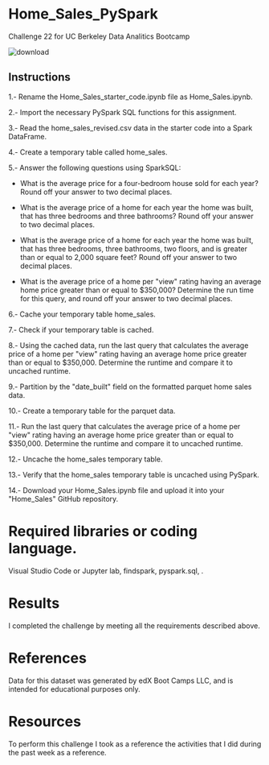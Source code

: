 # Home_Sales_PySpark

Challenge 22 for UC Berkeley Data Analitics Bootcamp


 ![download](https://github.com/Ever30/Home_Sales_PySpark/assets/149534473/6789b9f5-109c-4e41-a270-93e86efefaf3)



## Instructions

1.- Rename the Home_Sales_starter_code.ipynb file as Home_Sales.ipynb.

2.- Import the necessary PySpark SQL functions for this assignment.

3.- Read the home_sales_revised.csv data in the starter code into a Spark DataFrame.

4.- Create a temporary table called home_sales.

5.- Answer the following questions using SparkSQL:

  - What is the average price for a four-bedroom house sold for each year? Round off your answer to two decimal places.

  - What is the average price of a home for each year the home was built, that has three bedrooms and three bathrooms? Round off your answer to two decimal places.

  - What is the average price of a home for each year the home was built, that has three bedrooms, three bathrooms, two floors, and is greater than or equal to 2,000 square feet? Round off your answer to two decimal places.

  - What is the average price of a home per "view" rating having an average home price greater than or equal to $350,000? Determine the run time for this query, and round off your answer to two decimal places.

6.- Cache your temporary table home_sales.

7.- Check if your temporary table is cached.

8.- Using the cached data, run the last query that calculates the average price of a home per "view" rating having an average home price greater than or equal to $350,000. Determine the runtime and compare it to uncached runtime.

9.- Partition by the "date_built" field on the formatted parquet home sales data.

10.- Create a temporary table for the parquet data.

11.- Run the last query that calculates the average price of a home per "view" rating having an average home price greater than or equal to $350,000. Determine the runtime and compare it to uncached runtime.

12.- Uncache the home_sales temporary table.

13.- Verify that the home_sales temporary table is uncached using PySpark.

14.- Download your Home_Sales.ipynb file and upload it into your "Home_Sales" GitHub repository.

# Required libraries or coding language.
Visual Studio Code or Jupyter lab, findspark, pyspark.sql, .

# Results
I completed the challenge by meeting all the requirements described above.

# References
Data for this dataset was generated by edX Boot Camps LLC, and is intended for educational purposes only.

# Resources
To perform this challenge I took as a reference the activities that I did during the past week as a reference.
 
